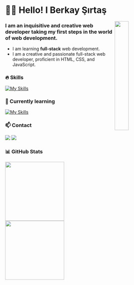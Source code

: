 <!-- This is Header -->
<h1>🙋‍♂️ Hello! I Berkay Şırtaş </h1>

<img align='right' src="https://media.giphy.com/media/USV0ym3bVWQJJmNu3N/giphy.gif" width="30%">


<!-- Introduction -->
<h3>I am an inquisitive and creative web developer taking my first steps in the world of web development.</h3>

- I am learning <b>full-stack</b> web development.
- I am a creative and passionate full-stack web developer, proficient in HTML, CSS, and JavaScript.

<!-- My Skills -->
###  🔥 Skills
[![My Skills](https://skillicons.dev/icons?i=html,css,angular,js,github,git,figma&perline=8)](https://skillicons.dev)

<!-- My Currently learning -->
### 🌱 Currently learning
[![My Skills](https://skillicons.dev/icons?i=dotnet&perline=8)](https://skillicons.dev)


<!-- Socials stats -->
### 📫 Contact
<a href="https://www.linkedin.com/in/berkaysirtas/"><img src="https://img.shields.io/badge/connect%20with%20me%20on-linkedin-blue?style=flat&logo=linkedin"></a>
<a href="https://berkaysirtas.com"><img src="https://img.shields.io/badge/visit%20my-website-orange?style=flat&logo=google-chrome"></a>


<!-- GitHub stats -->
### 📊 GitHub Stats
<p float="left">
  <img src="https://github-readme-stats.vercel.app/api?username=berkaysirtas&show_icons=true&theme=dark&hide_border=true&count_private=true" height="190" />
  <img src="https://github-readme-stats.vercel.app/api/top-langs/?username=berkaysirtas&theme=dark&hide_border=true&layout=compact&count_private=true" height="190" />
</p>
